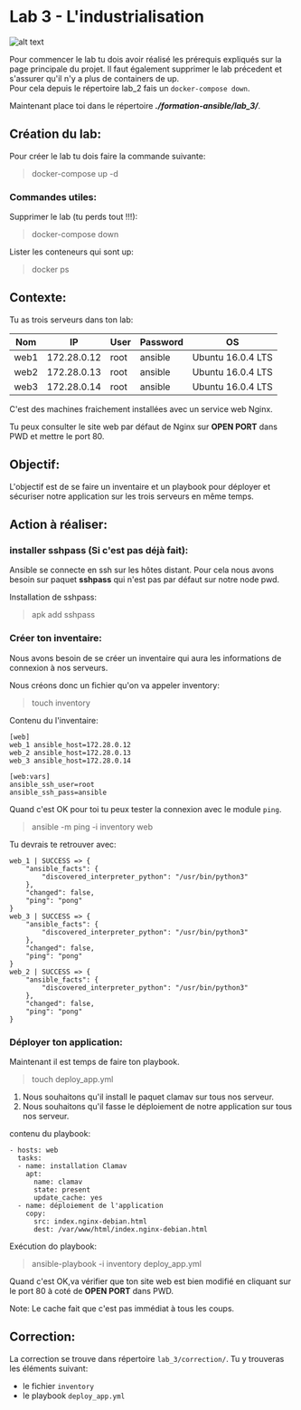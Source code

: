 # Lab 3 - L'industrialisation
![alt text](https://media.giphy.com/media/l1BgDIOByniXC/giphy.gif "l'indistrialisation")

Pour commencer le lab tu dois avoir réalisé les prérequis expliqués sur la page principale du projet. Il faut également supprimer le lab précedent et s'assurer qu'il n'y a plus de containers de up.  
Pour cela depuis le répertoire lab_2 fais un `docker-compose down`.

Maintenant place toi dans le répertoire ***./formation-ansible/lab_3/***.

## Création du lab:

Pour créer le lab tu dois faire la commande suivante:
>docker-compose up -d
### Commandes utiles:
Supprimer le lab (tu perds tout !!!):
>docker-compose down  

Lister les conteneurs qui sont up:
>docker ps

## Contexte:

Tu as trois serveurs dans ton lab:

| **Nom** | **IP** | **User** | **Password** | **OS** |
| --- | --- | --- | --- | --- |
| web1 | 172.28.0.12 | root | ansible | Ubuntu 16.0.4 LTS | 
| web2 | 172.28.0.13 | root | ansible | Ubuntu 16.0.4 LTS |
| web3 | 172.28.0.14 | root | ansible | Ubuntu 16.0.4 LTS |

C'est des machines fraichement installées avec un service web Nginx.

Tu peux consulter le site web par défaut de Nginx sur **OPEN PORT** dans PWD et mettre le port 80.

## Objectif:

L'objectif est de se faire un inventaire et un playbook pour déployer et sécuriser notre application sur les trois serveurs en même temps.

## Action à réaliser:
### installer sshpass (Si c'est pas déjà fait):
Ansible se connecte en ssh sur les hôtes distant. Pour cela nous avons besoin sur paquet **sshpass** qui n'est pas par défaut sur notre node pwd.

Installation de sshpass:
> apk add sshpass

### Créer ton inventaire:
Nous avons besoin de se créer un inventaire qui aura les informations de connexion à nos serveurs.

Nous créons donc un fichier qu'on va appeler inventory:
>touch inventory

Contenu du l'inventaire:

```
[web]
web_1 ansible_host=172.28.0.12
web_2 ansible_host=172.28.0.13
web_3 ansible_host=172.28.0.14

[web:vars]
ansible_ssh_user=root
ansible_ssh_pass=ansible
```

Quand c'est OK pour toi tu peux tester la connexion avec le module `ping`. 
> ansible -m ping -i inventory web

Tu devrais te retrouver avec: 

```
web_1 | SUCCESS => {
    "ansible_facts": {
        "discovered_interpreter_python": "/usr/bin/python3"
    },
    "changed": false,
    "ping": "pong"
}
web_3 | SUCCESS => {
    "ansible_facts": {
        "discovered_interpreter_python": "/usr/bin/python3"
    },
    "changed": false,
    "ping": "pong"
}
web_2 | SUCCESS => {
    "ansible_facts": {
        "discovered_interpreter_python": "/usr/bin/python3"
    },
    "changed": false,
    "ping": "pong"
}
```
### Déployer ton application:

Maintenant il est temps de faire ton playbook.
> touch deploy_app.yml

1. Nous souhaitons qu'il install le paquet clamav sur tous nos serveur.
2. Nous souhaitons qu'il fasse le déploiement de notre application sur tous nos serveur.

contenu du playbook:

```
- hosts: web
  tasks:
  - name: installation Clamav
    apt:
      name: clamav
      state: present
      update_cache: yes
  - name: déploiement de l'application
    copy:
      src: index.nginx-debian.html
      dest: /var/www/html/index.nginx-debian.html
```

Exécution do playbook:
> ansible-playbook -i inventory deploy_app.yml

Quand c'est OK,va vérifier que ton site web est bien modifié en cliquant sur le port 80 à coté de **OPEN PORT** dans PWD.  

Note: Le cache fait que c'est pas immédiat à tous les coups.

## Correction:

La correction se trouve dans répertoire `lab_3/correction/`. Tu y trouveras les éléments suivant:
- le fichier `inventory`
- le playbook `deploy_app.yml`
